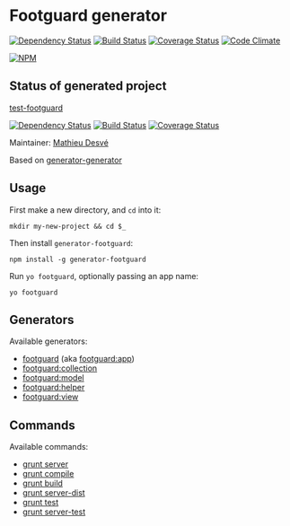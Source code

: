 # Footguard generator

[![Dependency Status](https://gemnasium.com/mazerte/generator-footguard.png)](https://gemnasium.com/mazerte/generator-footguard)
[![Build Status](https://travis-ci.org/mazerte/generator-footguard.png?branch=master)](https://travis-ci.org/mazerte/generator-footguard)
[![Coverage Status](https://coveralls.io/repos/mazerte/generator-footguard/badge.png?branch=master)](https://coveralls.io/r/mazerte/generator-footguard?branch=master)
[![Code Climate](https://codeclimate.com/github/mazerte/generator-footguard.png)](https://codeclimate.com/github/mazerte/generator-footguard)

[![NPM](https://nodei.co/npm/generator-footguard.png?downloads=true&stars=true)](https://nodei.co/npm/generator-footguard/) 

## Status of generated project

[test-footguard](https://github.com/mazerte/test-footguard/)

[![Dependency Status](https://gemnasium.com/mazerte/test-footguard.png)](https://gemnasium.com/mazerte/test-footguard)
[![Build Status](https://travis-ci.org/mazerte/test-footguard.png?branch=master)](https://travis-ci.org/mazerte/test-footguard)
[![Coverage Status](https://coveralls.io/repos/mazerte/test-footguard/badge.png?branch=master)](https://coveralls.io/r/mazerte/test-footguard?branch=master)

Maintainer: [Mathieu Desvé](https://github.com/mazerte)

Based on [generator-generator](https://github.com/yeoman/generator-generator/)

## Usage

First make a new directory, and `cd` into it:
```
mkdir my-new-project && cd $_
```

Then install `generator-footguard`:
```
npm install -g generator-footguard
```

Run `yo footguard`, optionally passing an app name:
```
yo footguard
```

## Generators

Available generators:

* [footguard](#app) (aka [footguard:app](#app))
* [footguard:collection](#collection)
* [footguard:model](#model)
* [footguard:helper](#helper)
* [footguard:view](#view)

## Commands

Available commands:

* [grunt server](#server)
* [grunt compile](#compile)
* [grunt build](#build)
* [grunt server-dist](#server-dist)
* [grunt test](#test)
* [grunt server-test](#server-test)
